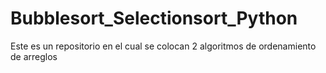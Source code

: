 Bubblesort_Selectionsort_Python
===============================

Este es un repositorio en el cual se colocan 2 algoritmos de ordenamiento de arreglos
